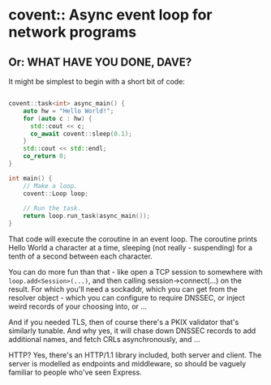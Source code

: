 # covent:: Async event loop for network programs

## Or: WHAT HAVE YOU DONE, DAVE?

It might be simplest to begin with a short bit of code:

```c++

covent::task<int> async_main() {
    auto hw = "Hello World!";
    for (auto c : hw) {
      std::cout << c;
      co_await covent::sleep(0.1);
    }
    std::cout << std::endl;
    co_return 0;
}

int main() {
    // Make a loop.
    covent::Loop loop;
    
    // Run the task.
    return loop.run_task(async_main());
}

```

That code will execute the coroutine in an event loop. The coroutine prints Hello World a character at a time, sleeping (not really - suspending) for a tenth of a second between each character.

You can do more fun than that - like open a TCP session to somewhere with `loop.add<Session>(...)`, and then calling session->connect(...) on the result. For which you'll need a sockaddr, which you can get from the resolver object - which you can configure to require DNSSEC, or inject weird records of your choosing into, or ...

And if you needed TLS, then of course there's a PKIX validator that's similarly tunable. And why yes, it will chase down DNSSEC records to add additional names, and fetch CRLs asynchronously, and ...

HTTP? Yes, there's an HTTP/1.1 library included, both server and client. The server is modelled as endpoints and middleware, so should be vaguely familiar to people who've seen Express.